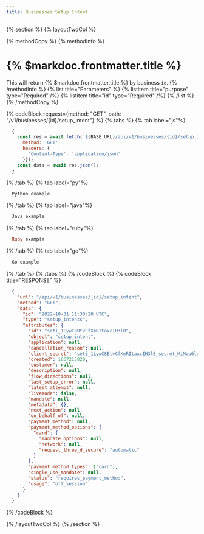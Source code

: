 ```yaml
---
title: Businesses Setup Intent
---
```

{% section %}
{% layoutTwoCol %}

{% methodCopy %}
{% methodInfo %}
  # {% $markdoc.frontmatter.title %}
  This will return {% $markdoc.frontmatter.title %} by business `id`.
{% /methodInfo %}
{% list title="Parameters" %}
  {% listitem title="purpose" type="Required" /%}
  {% listitem title="id" type="Required" /%}
{% /list %}
{% /methodCopy %}

{% codeBlock request={method: "GET", path: "/v1/businesses/{id}/setup_intent"} %}
{% tabs %}
  {% tab label="js"%}
  ```js
    {
      const res = await fetch(`${BASE_URL}/api/v1/businesses/{id}/setup_intent`, {
        method: 'GET',
        headers: {
          'Content-Type': 'application/json'
        }});
      const data = await res.json();
    }
  ```
  {% /tab %}
  {% tab label="py"%}
  ```py
    Python example
  ```
  {% /tab %}
  {% tab label="java"%}
  ```java
    Java example
  ```
  {% /tab %}
  {% tab label="ruby"%}
  ```ruby
    Ruby example
  ```
  {% /tab %}
  {% tab label="go"%}
  ```go
    Go example
  ```
  {% /tab %}
{% /tabs %}
{% /codeBlock %}
{% codeBlock title="RESPONSE" %}
  ```json
    {
      "url": "/api/v1/businesses/{id}/setup_intent",
      "method": "GET",
      "data": {
        "id": "2022-10-31 11:30:20 UTC",
        "type": "setup_intents",
        "attributes": {
          "id": "seti_1LywC8BtvCfXmRItaxcIH3l0",
          "object": "setup_intent",
          "application": null,
          "cancellation_reason": null,
          "client_secret": "seti_1LywC8BtvCfXmRItaxcIH3l0_secret_MiMwp6luzicy9mnOR7gxUuEzyqDDj0K",
          "created": 1667215820,
          "customer": null,
          "description": null,
          "flow_directions": null,
          "last_setup_error": null,
          "latest_attempt": null,
          "livemode": false,
          "mandate": null,
          "metadata": {},
          "next_action": null,
          "on_behalf_of": null,
          "payment_method": null,
          "payment_method_options": {
            "card": {
              "mandate_options": null,
              "network": null,
              "request_three_d_secure": "automatic"
            }
          },
          "payment_method_types": ["card"],
          "single_use_mandate": null,
          "status": "requires_payment_method",
          "usage": "off_session"
        }
      }
    }
  ```
{% /codeBlock %}  

{% /layoutTwoCol %}
{% /section %}